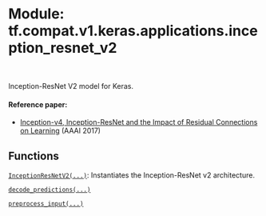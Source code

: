 <div itemscope itemtype="http://developers.google.com/ReferenceObject">
<meta itemprop="name" content="tf.compat.v1.keras.applications.inception_resnet_v2" />
<meta itemprop="path" content="Stable" />
</div>

# Module: tf.compat.v1.keras.applications.inception_resnet_v2


<table class="tfo-notebook-buttons tfo-api" align="left">
</table>



Inception-ResNet V2 model for Keras.



#### Reference paper:

- [Inception-v4, Inception-ResNet and the Impact of
   Residual Connections on Learning](https://arxiv.org/abs/1602.07261)
  (AAAI 2017)


## Functions

[`InceptionResNetV2(...)`](../../../../../tf/keras/applications/InceptionResNetV2.md): Instantiates the Inception-ResNet v2 architecture.

[`decode_predictions(...)`](../../../../../tf/keras/applications/inception_resnet_v2/decode_predictions.md)

[`preprocess_input(...)`](../../../../../tf/keras/applications/inception_resnet_v2/preprocess_input.md)



